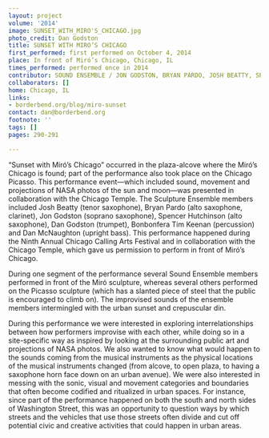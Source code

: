 ```yaml
---
layout: project
volume: '2014'
image: SUNSET_WITH_MIRO'S_CHICAGO.jpg
photo_credit: Dan Godston
title: SUNSET WITH MIRO’S CHICAGO
first_performed: first performed on October 4, 2014
place: In front of Miró’s Chicago, Chicago, IL
times_performed: performed once in 2014
contributor: SOUND ENSEMBLE / JON GODSTON, BRYAN PARDO, JOSH BEATTY, SPENCER HUTCHINSON, DAN GODSTON, BONBONFERA TIM KEENAN, DAN MCNAUGHTON
collaborators: []
home: Chicago, IL
links:
- borderbend.org/blog/miro-sunset
contact: dan@borderbend.org
footnote: ''
tags: []
pages: 290-291

---
```


“Sunset with Miró’s Chicago” occurred in the plaza-alcove where the Miró’s Chicago is found; part of the performance also took place on the Chicago Picasso. This performance event—which included sound, movement and projections of NASA photos of the sun and moon—was presented in collaboration with the Chicago Temple. The Sculpture Ensemble members included Josh Beatty (tenor saxophone), Bryan Pardo (alto saxophone, clarinet), Jon Godston (soprano saxophone), Spencer Hutchinson (alto saxophone), Dan Godston (trumpet), Bonbonfera Tim Keenan (percussion) and Dan McNaughton (upright bass). This performance happened during the Ninth Annual Chicago Calling Arts Festival and in collaboration with the Chicago Temple, which gave us permission to perform in front of Miró’s Chicago.

During one segment of the performance several Sound Ensemble members performed in front of the Miró sculpture, whereas several others performed on the Picasso sculpture (which has a slanted piece of steel that the public is encouraged to climb on). The improvised sounds of the ensemble members intermingled with the urban sunset and crepuscular din.

During this performance we were interested in exploring interrelationships between how performers improvise with each other, while doing so in a site-specific way as inspired by looking at the surrounding public art and projections of NASA photos. We also wanted to know what would happen to the sounds coming from the musical instruments as the physical locations of the musical instruments changed (from alcove, to open plaza, to having a saxophone horn face down on an urban avenue). We were also interested in messing with the sonic, visual and movement categories and boundaries that often become codified and ritualized in urban spaces. For instance, since part of the performance happened on both the south and north sides of Washington Street, this was an opportunity to question ways by which streets and the vehicles that use those streets often divide and cut off potential civic and creative activities that could happen in urban areas.
